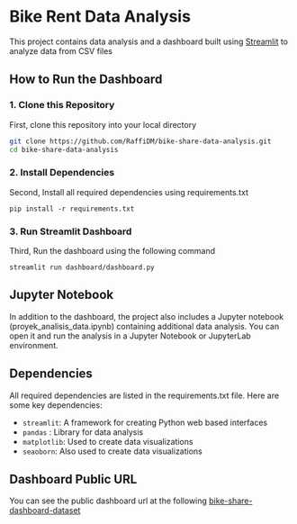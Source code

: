 # Bike Rent Data Analysis

This project contains data analysis and a dashboard built using [Streamlit](https://streamlit.io/) to analyze data from CSV files

## How to Run the Dashboard

### 1. Clone this Repository

First, clone this repository into your local directory

```bash
git clone https://github.com/RaffiDM/bike-share-data-analysis.git
cd bike-share-data-analysis
```

### 2. Install Dependencies
Second, Install all required dependencies using requirements.txt
```
pip install -r requirements.txt
```

### 3. Run Streamlit Dashboard
Third, Run the dashboard using the following command
```
streamlit run dashboard/dashboard.py
```

## Jupyter Notebook
In addition to the dashboard, the project also includes a Jupyter notebook (proyek_analisis_data.ipynb) containing additional data analysis. You can open it and run the analysis in a Jupyter Notebook or JupyterLab environment.

## Dependencies
All required dependencies are listed in the requirements.txt file. Here are some key dependencies:
- `streamlit`: A framework for creating Python web based interfaces
- `pandas` : Library for data analysis
- `matplotlib`: Used to create data visualizations
- `seaoborn`: Also used to create data visualizations

## Dashboard Public URL
You can see the public dashboard url at the following [bike-share-dashboard-dataset](https://bike-share-dashboard-dataset.streamlit.app/)
